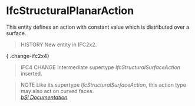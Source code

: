 IfcStructuralPlanarAction
=========================
This entity defines an action with constant value which is distributed over a
surface.  
  
> HISTORY  New entity in IFC2x2.  
  
{ .change-ifc2x4}  
> IFC4 CHANGE  Intermediate supertype _IfcStructuralSurfaceAction_ inserted.  
  
> NOTE  Like its supertype _IfcStructuralSurfaceAction_, this action type may
> also act on curved faces.  
[ _bSI
Documentation_](https://standards.buildingsmart.org/IFC/DEV/IFC4_2/FINAL/HTML/schema/ifcstructuralanalysisdomain/lexical/ifcstructuralplanaraction.htm)


